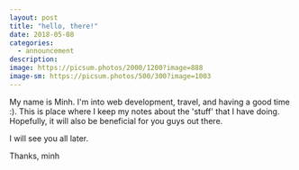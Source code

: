 ```yaml
---
layout: post
title: "hello, there!"
date: 2018-05-08
categories:
  - announcement
description:
image: https://picsum.photos/2000/1200?image=888
image-sm: https://picsum.photos/500/300?image=1003
---
```

My name is Minh. I'm into web development, travel, and having a good time :).
This is place where I keep my notes about the 'stuff' that I have doing.
Hopefully, it will also be beneficial for you guys out there.

I will see you all later.

Thanks,
minh
